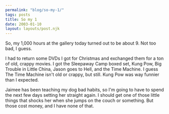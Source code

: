 ```yaml
---
permalink: "blog/so-my-1/"
tags: posts
title: So my 1
date: 2003-01-10
layout: layouts/post.njk
---
```


So, my 1,000 hours at the gallery today turned out to be about 9. Not too bad, I guess. 

I had to return some DVDs I got for Christmas and exchanged them for a ton of old, crappy movies. I got the Sleepaway Camp boxed set, Kung Pow, Big Trouble in Little China, Jason goes to Hell, and the Time Machine. I guess The Time Machine isn't old or crappy, but still. Kung Pow was way funnier than I expected.

Jaimee has been teaching my dog bad habits, so I'm going to have to spend the next few days setting her straight again. I should get one of those little things that shocks her when she jumps on the couch or something. But those cost money, and I have none of that.